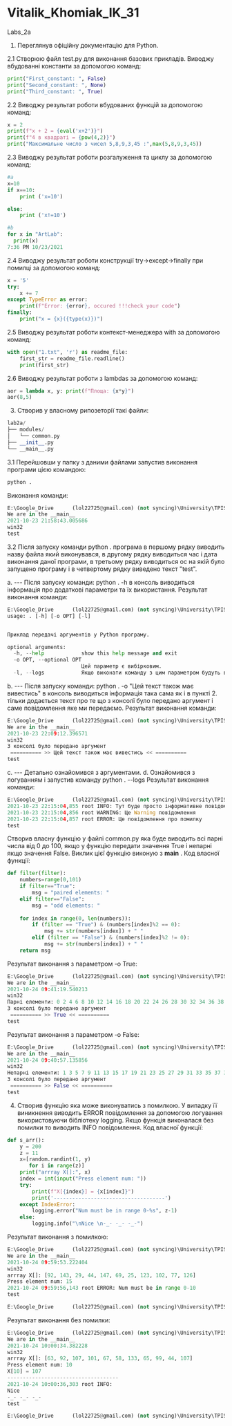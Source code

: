 # Vitalik_Khomiak_IK_31
Labs_2a

1. Переглянув офіційну документацію для Python.

2.1 Створюю файл test.py для виконання базових прикладів.
Виводжу вбудованні константи за допомогою команд:
```python
print("First_constant: ", False)
print("Second_constant: ", None)	
print("Third_constant: ", True)
 ```
2.2 Виводжу результат роботи вбудованих функцій за допомогою команд:
```python
x = 2
print(f"x + 2 = {eval('x+2')}")
print(f"4 в квадраті = {pow(4,2)}")
print("Максимальне число з чисел 5,8,9,3,45 :",max(5,8,9,3,45))
```
2.3 Виводжу результат роботи розгалуження та циклу за допомогою команд:
```python
#a
x=10
if x==10:
    print ('x=10')

else:
    print ('x!=10')

#b
for x in "ArtLab":
  print(x)
7:36 PM 10/23/2021
```

2.4 Виводжу результат роботи конструкції try->except->finally при помилці за допомогою команд:
```python
x = '5'
try:
    x += 7
except TypeError as error:
    print(f"Error: {error}, occured !!!check your code")
finally:
    print("x = {x}({type(x)})")
```

2.5 Виводжу результат роботи контекст-менеджера with за допомогою команд:
```python
with open("1.txt", 'r') as readme_file:
    first_str = readme_file.readline()
    print(first_str)
```

2.6 Виводжу результат роботи з lambdas за допомогою команд:
```python
aor = lambda x, y: print(f"Площа: {x*y}")
aor(8,5)
```



3. Створив у власному рипозеторії такі файли:
```python
lab2a/
├── modules/
│   └── common.py
├── __init__.py
└── __main__.py
```

3.1 Перейшовши у папку з даними файлами запустив виконання програми цією командою:
```python
python .
```

Виконання команди:
```python
E:\Google_Drive      (lol22725@gmail.com) (not syncing)\University\TPIS_git\Vitalik_Khomiak_IK_31\lab_2a>python .
We are in the __main__
2021-10-23 21:58:43.005686
win32
test
```
3.2 Після запуску команди python . програма в першому рядку виводить назву файла який виконувався, в другому рядку виводиться час і дата виконання даної програми, в третьому рядку виводиться ос на якій було запущено програму і в четвертому рядку виведено текст "test".

a. ---
Після запуску команди: python . -h в консоль виводиться інформація про додаткові параметри та їх використання. Результат виконання команди:

```python
E:\Google_Drive      (lol22725@gmail.com) (not syncing)\University\TPIS_git\Vitalik_Khomiak_IK_31\lab_2a>python . -h
usage: . [-h] [-o OPT] [-l]


Приклад передачі аргументів у Python програму.

optional arguments:
  -h, --help            show this help message and exit
  -o OPT, --optional OPT
                        Цей параметр є вибірковим.
  -l, --logs            Якщо виконати команду з цим параметром будуть виводитись логи.
```

b. ---
Після запуску команди: python . -o "Цей текст також має вивестись" в консоль виводиться інформація така сама як і в пункті 2. тільки додається текст про те що з консолї було передано аргумент і саме повідомлення яке ми передаємо. Результат виконання команди:

```python
E:\Google_Drive      (lol22725@gmail.com) (not syncing)\University\TPIS_git\Vitalik_Khomiak_IK_31\lab_2a>python . -o "Цей текст також має вивестись"
We are in the __main__
2021-10-23 22:09:12.396571
win32
З консолі було передано аргумент
 ========== >> Цей текст також має вивестись << ==========
test
```

c. ---
Детально ознайомився з аргументами. d. Ознайомився з логуванням і запустив команду python . --logs Результат виконання команди:

```python
E:\Google_Drive      (lol22725@gmail.com) (not syncing)\University\TPIS_git\Vitalik_Khomiak_IK_31\lab_2a>python . --logs
2021-10-23 22:15:04,855 root INFO: Тут буде просто інформативне повідомлення
2021-10-23 22:15:04,856 root WARNING: Це Warning повідомлення
2021-10-23 22:15:04,857 root ERROR: Це повідомлення про помилку
test
```

Створив власну функцію у файлі common.py яка буде виводить всі парні числа від 0 до 100, якщо у функцію передати значення True і непарні якщо значення False. Виклик цієї функцію виконую з __main__ . Код власної функції:

```python
def filter(filter):
    numbers=range(0,101)
    if filter=="True":
    	msg = "paired elements: " 
    elif filter=="False":
    	msg = "odd elements: "
    
    for index in range(0, len(numbers)):
    	if (filter == "True") & (numbers[index]%2 == 0):
    	    msg += str(numbers[index]) + " "
    	elif (filter == "False") & (numbers[index]%2 != 0):
    	    msg += str(numbers[index]) + " "
    return msg

```
Результат виконання з параметром -o True:

```python
E:\Google_Drive      (lol22725@gmail.com) (not syncing)\University\TPIS_git\Vitalik_Khomiak_IK_31\lab_2a>python . -o True
We are in the __main__
2021-10-24 09:41:19.540213
win32
Парні елементи: 0 2 4 6 8 10 12 14 16 18 20 22 24 26 28 30 32 34 36 38 40 42 44 46 48 50 52 54 56 58 60 62 64 66 68 70 72 74 76 78 80 82 84 86 88 90 92 94 96 98 100
З консолі було передано аргумент
 ========== >> True << ==========
test
```

Результат виконання з параметром -o False:

```python
E:\Google_Drive      (lol22725@gmail.com) (not syncing)\University\TPIS_git\Vitalik_Khomiak_IK_31\lab_2a>python . -o False
We are in the __main__
2021-10-24 09:40:57.135856
win32
Непарні елементи: 1 3 5 7 9 11 13 15 17 19 21 23 25 27 29 31 33 35 37 39 41 43 45 47 49 51 53 55 57 59 61 63 65 67 69 71 73 75 77 79 81 83 85 87 89 91 93 95 97 99
З консолі було передано аргумент
 ========== >> False << ==========
test
```




4. Створив функцію яка може виконуватись з помилкою. У випадку її виникнення виводить ERROR повідомлення за допомогою логування використовуючи бібліотеку logging. Якщо функція виконалася без помилки то виводить INFO повідомлення. Код власної функції:
```python
def s_arr():
    y = 200
    z = 11
    x=[random.randint(1, y)
       for i in range(z)]      
    print("arrray X[]:", x)
    index = int(input("Press element num: "))
    try:
    	print(f"X[{index}] = {x[index]}")
    	print('------------------------------------')
    except IndexError:
        logging.error("Num must be in range 0-%s", z-1)
    else:
    	logging.info("\nNice \n-_- -_- -_-")

```
Результат виконання з помилкою:
```python
E:\Google_Drive      (lol22725@gmail.com) (not syncing)\University\TPIS_git\Vitalik_Khomiak_IK_31\lab_2a>python .
We are in the __main__
2021-10-24 09:59:53.222404
win32
arrray X[]: [92, 143, 29, 44, 147, 69, 25, 123, 102, 77, 126]
Press element num: 15
2021-10-24 09:59:56,143 root ERROR: Num must be in range 0-10
test

E:\Google_Drive      (lol22725@gmail.com) (not syncing)\University\TPIS_git\Vitalik_Khomiak_IK_31\lab_2a>
```

Результат виконання без помилки:
```python
E:\Google_Drive      (lol22725@gmail.com) (not syncing)\University\TPIS_git\Vitalik_Khomiak_IK_31\lab_2a>python .
We are in the __main__
2021-10-24 10:00:34.382228
win32
arrray X[]: [63, 92, 107, 101, 67, 58, 133, 65, 99, 44, 107]
Press element num: 10
X[10] = 107
------------------------------------
2021-10-24 10:00:36,303 root INFO:
Nice
-_- -_- -_-
test

E:\Google_Drive      (lol22725@gmail.com) (not syncing)\University\TPIS_git\Vitalik_Khomiak_IK_31\lab_2a>

```